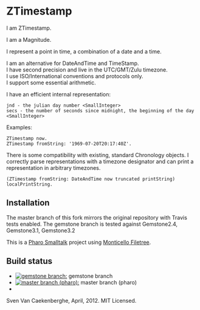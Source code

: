 

# ZTimestamp

I am ZTimestamp.


I am a Magnitude.


I represent a point in time, a combination of a date and a time.


I am an alternative for DateAndTime and TimeStamp.  
I have second precision and live in the UTC/GMT/Zulu timezone.  
I use ISO/International conventions and protocols only.   
I support some essential arithmetic.  

I have an efficient internal representation:

	jnd - the julian day number <SmallInteger>
	secs - the number of seconds since midnight, the beginning of the day <SmallInteger>

Examples:

	ZTimestamp now.
	ZTimestamp fromString: '1969-07-20T20:17:40Z'.

There is some compatibility with existing, standard Chronology objects.
I correctly parse representations with a timezone designator
and can print a representation in arbitrary timezones. 

	(ZTimestamp fromString: DateAndTime now truncated printString) localPrintString.

## Installation

The master branch of this fork mirrors the original repository with Travis tests enabled.
The gemstone branch is tested against Gemstone2.4, Gemstone3.1, Gemstone3.2

This is a [Pharo Smalltalk](http://wwww.pharo.st) project 
using [Monticello Filetree](https://github.com/dalehenrich/filetree).

## Build status


 - [![gemstone branch:](https://travis-ci.org/glassdb/ztimestamp.png?branch=gemstone)](https://travis-ci.org/glassdb/ztimestamp) gemstone branch
 - [![master branch (pharo):](https://travis-ci.org/glassdb/ztimestamp.png?branch=master)](https://travis-ci.org/glassdb/ztimestamp)  master branch (pharo)
 - 


Sven Van Caekenberghe, April, 2012. MIT Licensed.
